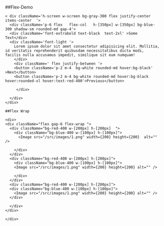 ##Flex-Demo

    < div className='h-screen w-screen bg-gray-300 flex justify-center items-center  '>
      <div className='p-6 flex   flex-col   h-[350px] w-[350px] bg-blue-300 shadow-sm rounded-md gap-4'>
      <div className='font-extrabold text-black  text-2xl' >Some Text</div>
      <div className='font-light '>
        Lorem ipsum dolor sit amet consectetur adipisicing elit. Mollitia, id veritatis reprehenderit quibusdam necessitatibus dicta modi, facilis nulla accusamus impedit, similique sit eum numquam!
        </div>
        <div className=' flex justify-between '>
        <button className='p-2 m-4  bg-white rounded-md hover:bg-black' >Next</button>
        <button className='p-2 m-4 bg-white rounded-md hover:bg-black hover:rounded-xl hover:text-red-400'>Previous</button>

         </div>

      </div>
    </div>

    ##Flex Wrap

    <div>
    <div className="flex gap-6 flex-wrap ">
      <div className="bg-red-400 w-[200px] h-[200px]  ">
        <div className="bg-blue-400 w-[100px] h-[100px]">
          <Image src="/src/images/1.png" width={200} height={200}  alt="" />

        </div>
      </div>
      <div className="bg-red-400 w-[200px] h-[200px]">
        <div className="bg-blue-400 w-[100px] h-[100px]">
        <Image src="/src/images/1.png" width={200} height={200} alt="" />

        </div>
      </div>
      <div className="bg-red-400 w-[200px] h-[200px]">
      <div className="bg-blue-400 w-[100px] h-[100px]">
        <Image src="/src/images/1.png" width={200} height={200} alt="" />
      </div>

      </div>
    </div>

    </div>
